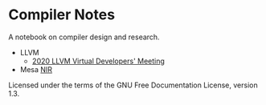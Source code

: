 # Compiler Notes

A notebook on compiler design and research.

- LLVM
  - [2020 LLVM Virtual Developers' Meeting](llvm/devmtg_2020-10)
- Mesa [NIR](mesa_nir.md)

Licensed under the terms of the GNU Free Documentation License, version 1.3.
